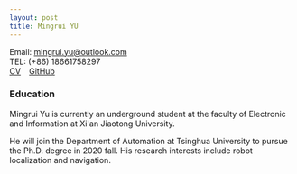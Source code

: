 ```yaml
---
layout: post
title: Mingrui YU
---
```


Email: mingrui.yu@outlook.com  
TEL: (+86) 18661758297  
[CV](CV.pdf)  &ensp; [GitHub](https://github.com/Mingrui-Yu) 

### Education

Mingrui Yu is currently an underground student at the faculty of Electronic and Information at Xi'an Jiaotong University.

He will join the Department of Automation at Tsinghua University to pursue the Ph.D. degree in 2020 fall. His research interests include robot localization and navigation.